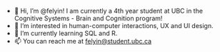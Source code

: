 - 👋 Hi, I’m @felyin! I am currently a 4th year student at UBC in the Cognitive Systems - Brain and Cognition program! 
- 👀 I’m interested in human-computer interactions, UX and UI design.
- 🌱 I’m currently learning SQL and R.
- 📫 You can reach me at felyin@student.ubc.ca
